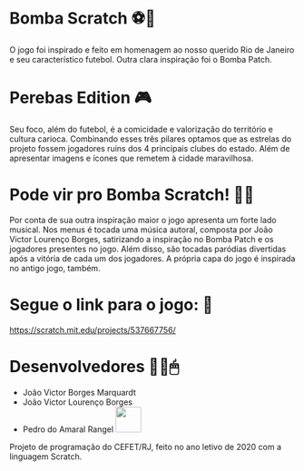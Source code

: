 # Bomba Scratch ⚽🥅

O jogo foi inspirado e feito em homenagem ao nosso querido Rio de Janeiro e seu característico futebol. Outra clara inspiração foi o Bomba Patch.

# Perebas Edition 🎮

Seu foco, além do futebol, é a comicidade e valorização do território e cultura carioca. 
Combinando esses três pilares optamos que as estrelas do projeto fossem jogadores ruins dos 4 principais clubes do estado. 
Além de apresentar imagens e ícones que remetem à cidade maravilhosa.

# Pode vir pro Bomba Scratch! 🙅‍♂️

Por conta de sua outra inspiração maior o jogo apresenta um forte lado musical. Nos menus é tocada uma música autoral, composta por João Victor Lourenço Borges, satirizando a inspiração no Bomba Patch e os jogadores presentes no jogo. Além disso, são tocadas paródias divertidas após a vitória de cada um dos jogadores.
A própria capa do jogo é inspirada no antigo jogo, também. 

# Segue o link para o jogo: 🔗
https://scratch.mit.edu/projects/537667756/

# Desenvolvedores 👨‍💻🖱

- João Victor Borges Marquardt 
- João Victor Lourenço Borges
- Pedro do Amaral Rangel <a href="https://github.com/PedrimAr" target="_blank" rel="external"><img  src="https://img.shields.io/badge/github-%23100000.svg?&style=for-the-badge&logo=github&logoColor=white&link=mailto:https://github.com/PedrimAr" width="45"></a>

Projeto de programação do CEFET/RJ, feito no ano letivo de 2020 com a linguagem Scratch.
